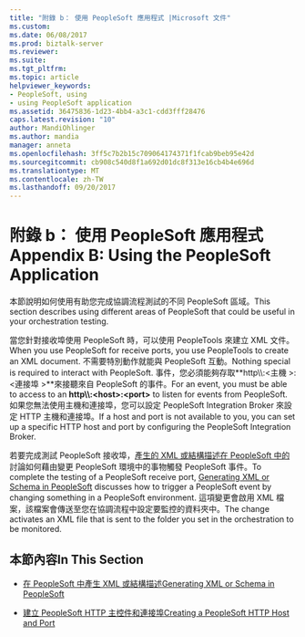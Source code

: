 ```yaml
---
title: "附錄 b： 使用 PeopleSoft 應用程式 |Microsoft 文件"
ms.custom: 
ms.date: 06/08/2017
ms.prod: biztalk-server
ms.reviewer: 
ms.suite: 
ms.tgt_pltfrm: 
ms.topic: article
helpviewer_keywords:
- PeopleSoft, using
- using PeopleSoft application
ms.assetid: 36475836-1d23-4bb4-a3c1-cdd3fff28476
caps.latest.revision: "10"
author: MandiOhlinger
ms.author: mandia
manager: anneta
ms.openlocfilehash: 3ff5c7b2b15c709064174371f1fcab9beb95e42d
ms.sourcegitcommit: cb908c540d8f1a692d01dc8f313e16cb4b4e696d
ms.translationtype: MT
ms.contentlocale: zh-TW
ms.lasthandoff: 09/20/2017
---
```

# <a name="appendix-b-using-the-peoplesoft-application"></a><span data-ttu-id="42c49-102">附錄 b： 使用 PeopleSoft 應用程式</span><span class="sxs-lookup"><span data-stu-id="42c49-102">Appendix B: Using the PeopleSoft Application</span></span>
<span data-ttu-id="42c49-103">本節說明如何使用有助您完成協調流程測試的不同 PeopleSoft 區域。</span><span class="sxs-lookup"><span data-stu-id="42c49-103">This section describes using different areas of PeopleSoft that could be useful in your orchestration testing.</span></span>  
  
 <span data-ttu-id="42c49-104">當您針對接收埠使用 PeopleSoft 時，可以使用 PeopleTools 來建立 XML 文件。</span><span class="sxs-lookup"><span data-stu-id="42c49-104">When you use PeopleSoft for receive ports, you use PeopleTools to create an XML document.</span></span> <span data-ttu-id="42c49-105">不需要特別動作就能與 PeopleSoft 互動。</span><span class="sxs-lookup"><span data-stu-id="42c49-105">Nothing special is required to interact with PeopleSoft.</span></span> <span data-ttu-id="42c49-106">事件，您必須能夠存取**http\\\\:\<主機 >:\<連接埠 >**來接聽來自 PeopleSoft 的事件。</span><span class="sxs-lookup"><span data-stu-id="42c49-106">For an event, you must be able to access to an **http\\\\:\<host>:\<port>** to listen for events from PeopleSoft.</span></span> <span data-ttu-id="42c49-107">如果您無法使用主機和連接埠，您可以設定 PeopleSoft Integration Broker 來設定 HTTP 主機和連接埠。</span><span class="sxs-lookup"><span data-stu-id="42c49-107">If a host and port is not available to you, you can set up a specific HTTP host and port by configuring the PeopleSoft Integration Broker.</span></span>  
  
 <span data-ttu-id="42c49-108">若要完成測試 PeopleSoft 接收埠，[產生的 XML 或結構描述在 PeopleSoft 中的](../core/generating-xml-or-schema-in-peoplesoft.md)討論如何藉由變更 PeopleSoft 環境中的事物觸發 PeopleSoft 事件。</span><span class="sxs-lookup"><span data-stu-id="42c49-108">To complete the testing of a PeopleSoft receive port, [Generating XML or Schema in PeopleSoft](../core/generating-xml-or-schema-in-peoplesoft.md) discusses how to trigger a PeopleSoft event by changing something in a PeopleSoft environment.</span></span> <span data-ttu-id="42c49-109">這項變更會啟用 XML 檔案，該檔案會傳送至您在協調流程中設定要監控的資料夾中。</span><span class="sxs-lookup"><span data-stu-id="42c49-109">The change activates an XML file that is sent to the folder you set in the orchestration to be monitored.</span></span>  
  
## <a name="in-this-section"></a><span data-ttu-id="42c49-110">本節內容</span><span class="sxs-lookup"><span data-stu-id="42c49-110">In This Section</span></span>  
  
-   [<span data-ttu-id="42c49-111">在 PeopleSoft 中產生 XML 或結構描述</span><span class="sxs-lookup"><span data-stu-id="42c49-111">Generating XML or Schema in PeopleSoft</span></span>](../core/generating-xml-or-schema-in-peoplesoft.md)  
  
-   [<span data-ttu-id="42c49-112">建立 PeopleSoft HTTP 主控件和連接埠</span><span class="sxs-lookup"><span data-stu-id="42c49-112">Creating a PeopleSoft HTTP Host and Port</span></span>](../core/creating-a-peoplesoft-http-host-and-port.md)